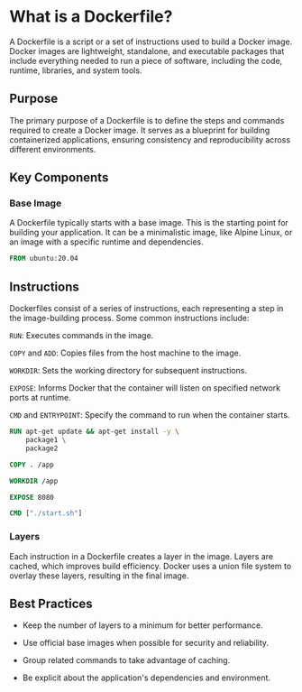 # What is a Dockerfile?

A Dockerfile is a script or a set of instructions used to build a Docker image. Docker images are lightweight, standalone, and executable packages that include everything needed to run a piece of software, including the code, runtime, libraries, and system tools.

## Purpose

The primary purpose of a Dockerfile is to define the steps and commands required to create a Docker image. It serves as a blueprint for building containerized applications, ensuring consistency and reproducibility across different environments.

## Key Components

### Base Image

A Dockerfile typically starts with a base image. This is the starting point for building your application. It can be a minimalistic image, like Alpine Linux, or an image with a specific runtime and dependencies.

```dockerfile
FROM ubuntu:20.04
```

## Instructions

Dockerfiles consist of a series of instructions, each representing a step in the image-building process. Some common instructions include:

`RUN`: Executes commands in the image.

`COPY` and `ADD`: Copies files from the host machine to the image.

`WORKDIR`: Sets the working directory for subsequent instructions.

`EXPOSE`: Informs Docker that the container will listen on specified network ports at runtime.

`CMD` and `ENTRYPOINT`: Specify the command to run when the container starts.

```dockerfile
RUN apt-get update && apt-get install -y \
    package1 \
    package2

COPY . /app

WORKDIR /app

EXPOSE 8080

CMD ["./start.sh"]
```
### Layers

Each instruction in a Dockerfile creates a layer in the image. Layers are cached, which improves build efficiency. Docker uses a union file system to overlay these layers, resulting in the final image.

## Best Practices

- Keep the number of layers to a minimum for better performance.

- Use official base images when possible for security and reliability.

- Group related commands to take advantage of caching.

- Be explicit about the application's dependencies and environment.


